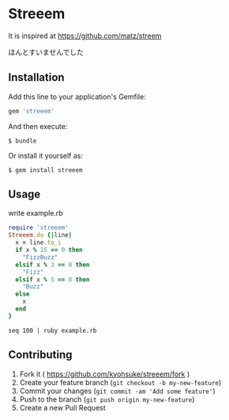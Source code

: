 # Streeem

It is inspired at https://github.com/matz/streem

ほんとすいませんでした

## Installation

Add this line to your application's Gemfile:

```ruby
gem 'streeem'
```

And then execute:

    $ bundle

Or install it yourself as:

    $ gem install streeem

## Usage

write example.rb

```ruby
require 'streeem'
Streeem.do {|line|
  x = line.to_i
  if x % 15 == 0 then
    "FizzBuzz"
  elsif x % 3 == 0 then
    "Fizz"
  elsif x % 5 == 0 then
    "Buzz"
  else
    x
  end
}
```

```shell
seq 100 | ruby example.rb 
```

## Contributing

1. Fork it ( https://github.com/kyohsuke/streeem/fork )
2. Create your feature branch (`git checkout -b my-new-feature`)
3. Commit your changes (`git commit -am 'Add some feature'`)
4. Push to the branch (`git push origin my-new-feature`)
5. Create a new Pull Request
